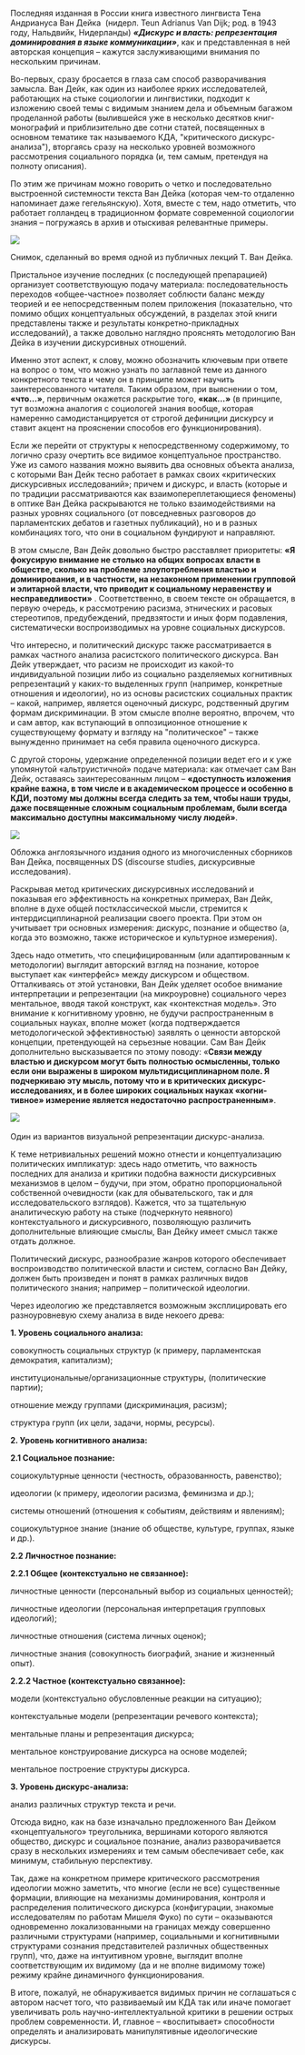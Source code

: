 Последняя изданная в России книга известного лингвиста Тена Андриануса Ван Дейка [‌](#) (нидерл. Teun Adrianus Van Dijk; род. в 1943 году, Нальдвийк, Нидерланды) **_«Дискурс и власть: репрезентация доминирования в языке коммуникации»_[‌](#)**, как и представленная в ней авторская концепция – кажутся заслуживающими внимания по нескольким причинам. 

Во-первых, сразу бросается в глаза сам способ разворачивания замысла. Ван Дейк, как один из наиболее ярких исследователей, работающих на стыке социологии и лингвистики, подходит к изложению своей темы с видимым знанием дела и объемным багажом проделанной работы (вылившейся уже в несколько десятков книг-монографий и приблизительно две сотни статей, посвященных в основном тематике так называемого КДА, "критического дискурс-анализа"), вторгаясь сразу на несколько уровней возможного рассмотрения социального порядка (и, тем самым, претендуя на полноту описания).

По этим же причинам можно говорить о четко и последовательно выстроенной системности текста Ван Дейка (которая чем-то отдаленно напоминает даже гегельянскую). Хотя, вместе с тем, надо отметить, что работает голландец в традиционном формате современной социологии знания – погружаясь в архив и отыскивая релевантные примеры. 

![](https://assets.discours.io/unsafe/900x/production/image/141e3930-a54d-11e8-bfc7-9b5979ddfe3f.jpeg)

Снимок, сделанный во время одной из публичных лекций Т. Ван Дейка.

Пристальное изучение последних (с последующей препарацией) организует соответствующую подачу материала: последовательность переходов «общее-частное» позволяет соблюсти баланс между теорией и ее непосредственным полем приложения (показательно, что помимо общих концептуальных обсуждений, в разделах этой книги представлены также и результаты конкретно-прикладных исследований), а также довольно наглядно прояснять методологию Ван Дейка в изучении дискурсивных отношений. 

Именно этот аспект, к слову, можно обозначить ключевым при ответе на вопрос о том, что можно узнать по заглавной теме из данного конкретного текста и чему он в принципе может научить заинтересованного читателя. Таким образом, при выяснении о том, **«что…»**, первичным окажется раскрытие того, **«как…»** (в принципе, тут возможна аналогия с социологей знания вообще, которая намеренно самодистанцируется от строгой дефиниции дискурсу и ставит акцент на прояснении способов его функционирования).

Если же перейти от структуры к непосредственному содержимому, то логично сразу очертить все видимое концептуальное пространство. Уже из самого названия можно выявить два основных объекта анализа, с которыми Ван Дейк тесно работает в рамках своих «критических дискурсивных исследований»; причем и дискурс, и власть (которые и по традиции рассматриваются как взаимопереплетающиеся феномены) в оптике Ван Дейка раскрываются не только взаимодействиями на разных уровнях социального (от повседневных разговоров до парламентских дебатов и газетных публикаций), но и в разных комбинациях того, что они в социальном фундируют и направляют. 

В этом смысле, Ван Дейк довольно быстро расставляет приоритеты: **«Я фокусирую внимание не столько на общих вопросах власти в обществе, сколько на проблеме злоупотребления властью и доминирования, и в частности, на незаконном применении групповой и элитарной власти, что приводит к социальному неравенству и несправедливости»[‌](#)** . Соответственно, в своем тексте он обращается, в первую очередь, к рассмотрению расизма, этнических и расовых стереотипов, предубеждений, предвзятости и иных форм подавления, систематически воспроизводимых на уровне социальных дискурсов.

Что интересно, и политический дискурс также рассматривается в рамках частного анализа расистского политического дискурса. Ван Дейк утверждает, что расизм не происходит из какой-то индивидуальной позиции либо из социально разделяемых когнитивных репрезентаций у каких-то выделенных групп (например, конкретные отношения и идеологии), но из основы расистских социальных практик – какой, напри­мер, является оценочный дискурс, родственный другим формам дискриминации. В этом смысле вполне вероятно, впрочем, что и сам автор, как вступающий в оппозиционное отношение к существующему формату и взгляду на "политическое" – также вынужденно принимает на себя правила оценочного дискурса.

С другой стороны, удержание определенной позиции ведет его и к уже упомянутой «альтруистичной» подаче материала: как отмечает сам Ван Дейк, оставаясь заинтересованным лицом – **«доступность изложения крайне важна, в том числе и в академическом процессе и особенно в КДИ, поэтому мы должны всегда следить за тем, чтобы наши труды, даже посвященные сложным социальным проблемам, были всегда максимально доступны максимальному числу людей»[‌](#)**.

![](https://assets.discours.io/unsafe/900x/production/image/146cce60-a54d-11e8-bfc7-9b5979ddfe3f.jpeg)

Обложка англоязычного издания одного из многочисленных сборников Ван Дейка, посвященных DS (discourse studies, дискурсивные исследования).

Раскрывая метод критических дискурсивных исследований и показывая его эффективность на конкретных примерах, Ван Дейк, вполне в духе общей постклассической мысли, стремится к интердисциплинарной реализации своего проекта. При этом он учитывает три основных измерения: дискурс, познание и обще­ство (а, когда это возможно, также историческое и культурное измерения).  


Здесь надо отметить, что специфицированным (или адаптированным к методологии) выглядит авторский взгляд на познание, которое выступает как «интерфейс» между дискурсом и обще­ством. Отталкиваясь от этой установки, Ван Дейк уделяет особое внимание интерпретации и репрезентации (на микроуровне) социального через ментальное, вводя такой конструкт, как «контекстная модель». Это внимание к когнитивному уровню, не будучи распространенным в социальных науках, вполне может (когда подтверждается методологической эффективностью) заявлять о ценности авторской концепции, претендующей на серьезные новации. Сам Ван Дейк дополнительно высказывается по этому поводу: «**Связи между властью и дискурсом могут быть полностью осмысленны, только если они выражены в широком мультидисциплинарном поле. Я подчеркиваю эту мысль, потому что и в критических дискурс-исследованиях, и в более широких социальных науках «когни­тивное» измерение является недостаточно распространенным»[‌](#)**. 

﻿![](https://assets.discours.io/unsafe/900x/production/image/14d35860-a54d-11e8-bfc7-9b5979ddfe3f.png)

Один из вариантов визуальной репрезентации дискурс-анализа.

К теме нетривиальных решений можно отнести и концептуализацию политических импликатур: здесь надо отметить, что важность последних для анализа и критики подобна важности дискурсивных механизмов в целом – будучи, при этом, обратно пропорциональной собственной очевидности (как для обывательского, так и для исследовательского взглядов[‌](#)). Кажется, что за тщательную аналитическую работу на стыке (подчеркнуто неявного) контекстуального и дискурсивного, позволяющую различить дополнительные влияющие смыслы, Ван Дейку имеет смысл также отдать должное. 

Политический дискурс, разнообразие жанров которого обеспечивает воспроизводство политической власти и систем, согласно Ван Дейку, должен быть произведен и понят в рамках различных видов политического знания; например – политической идеологии. 

Через идеологию же представляется возможным эксплицировать его разноуровневую схему анализа в виде некоего древа:

  


**1\. Уровень социального анализа:**

совокупность социальных структур (к примеру, парламентская демократия, капитализм);

институциональные/организационные структуры, (политические партии); 

отношение между группами (дискриминация, расизм); 

структура групп (их цели, задачи, нормы, ресурсы).

**2\. Уровень когнитивного анализа:**

**2.1 Социальное познание:**

социокультурные ценности (честность, образованность, равенство);

идеологии (к примеру, идеологии расизма, феминизма и др.);

системы отношений (отношения к событиям, действиям и явлениям);

социокультурное знание (знание об обществе, культуре, группах, языке и др.).

**2.2 Личностное познание:**

**2.2.1 Общее (контекстуально не связанное):**

личностные ценности (персональный выбор из социальных ценностей);

личностные идеологии (персональная интерпретация групповых идеологий);

личностные отношения (система личных оценок);

личностные знания (совокупность биографий, знание и жизненный опыт).

**2.2.2 Частное (контекстуально связанное):**

модели (контекстуально обусловленные реакции на ситуацию);

контекстуальные модели (репрезентации речевого контекста);

ментальные планы и репрезентация дискурса;

ментальное конструирование дискурса на основе моделей;

ментальное построение структуры дискурса.

**3\. Уровень дискурс-анализа:**

анализ различных структур текста и речи.

  


Отсюда видно, как на базе изначально предложенного Ван Дейком «концептуального» треугольника, вершинами которого являются общество, дискурс и социальное познание, анализ разворачивается сразу в нескольких измерениях и тем самым обеспечивает себе, как минимум, стабильную перспективу. 

Так, даже на конкретном примере критического рассмотрения идеологии можно заметить, что многие (если не все) существенные формации, влияющие на механизмы доминирования, контроля и распределения политического дискурса (конфигурации, знакомые исследователям по работам Мишеля Фуко) по сути – оказываются одновременно локализованными на границах между совершенно различными структурами (например, социальными и когнитивными структурами сознания представителей различных общественных групп), что, даже на интуитивном уровне, выглядит вполне соответствующим их видимому (да и не вполне видимому тоже) режиму крайне динамичного функционирования. 

В итоге, пожалуй, не обнаруживается видимых причин не соглашаться с автором насчет того, что развиваемый им КДА так или иначе помогает увеличивать роль научно-интеллектуальной критики в решении острых проблем современности. И, главное – «воспитывает» способности определять и анализировать манипулятивные идеологические дискурсы.
